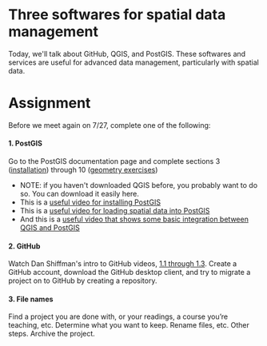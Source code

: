 # Three softwares for spatial data management

Today, we'll talk about GitHub, QGIS, and PostGIS. These softwares and services are useful for advanced data management, particularly with spatial data.

# Assignment

Before we meet again on 7/27, complete one of the following:

#### 1. PostGIS
Go to the PostGIS documentation page and complete sections 3 ([installation](https://postgis.net/workshops/postgis-intro/installation.html)) through 10 ([geometry exercises](https://postgis.net/workshops/postgis-intro/geometries_exercises.html))
  - NOTE: if you haven't downloaded QGIS before, you probably want to do so. You can download it easily here.
  - This is a [useful video for installing PostGIS](https://www.youtube.com/watch?v=tTUM9XfDvqk&t=0s)
  - This is a [useful video for loading spatial data into PostGIS](https://www.youtube.com/watch?v=vvZHtEcbEbI)
  - And this is a [useful video that shows some basic integration between QGIS and PostGIS](https://www.youtube.com/watch?v=eddcoyLtqqs)


#### 2. GitHub
Watch Dan Shiffman's intro to GitHub videos, [1.1 through 1.3](https://www.youtube.com/watch?v=BCQHnlnPusY&list=PLRqwX-V7Uu6ZF9C0YMKuns9sLDzK6zoiV). Create a GitHub account, download the GitHub desktop client, and try to migrate a project on to GitHub by creating a repository.

#### 3. File names
Find a project you are done with, or your readings, a course you’re teaching, etc. Determine what you want to keep. Rename files, etc. Other steps. Archive the project.
